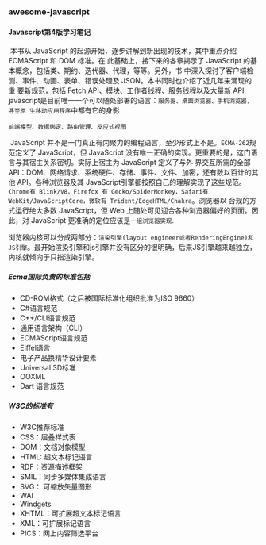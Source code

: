 ### awesome-javascript
#### Javascript第4版学习笔记

​		本书从 JavaScript 的起源开始，逐步讲解到新出现的技术，其中重点介绍 ECMAScript 和 DOM 标准。在 此基础上，接下来的各章揭示了 JavaScript 的基本概念，包括类、期约、迭代器、代理，等等。另外，书 中深入探讨了客户端检测、事件、动画、表单、错误处理及 JSON。本书同时也介绍了近几年来涌现的重 要新规范，包括 Fetch API、模块、工作者线程、服务线程以及大量新 API
javascript是目前唯一一个可以随处部署的语言：`服务器、桌面浏览器、手机浏览器，甚至原 生移动应用程序`中都有它的身影

`前端模型、数据绑定、路由管理、反应式视图`

​		 JavaScript 并不是一门真正有内聚力的编程语言，至少形式上不是。`ECMA-262`规范定义了 JavaScript，但 JavaScript 没有唯一正确的实现。更重要的是，这门语言与其宿主关系密切。实际上宿主为 JavaScript 定义了与外 界交互所需的全部 API：DOM、网络请求、系统硬件、存储、事件、文件、加密，还有数以百计的其他 API。各种浏览器及其 JavaScript引擎都按照自己的理解实现了这些规范。`Chrome有 Blink/V8，Firefox 有 Gecko/SpiderMonkey，Safari有 WebKit/JavaScriptCore，微软有 Trident/EdgeHTML/Chakra`。浏览器以 合规的方式运行绝大多数 JavaScript，但 Web 上随处可见迎合各种浏览器偏好的页面。因此，对 JavaScript 更准确的定位应该是`一组浏览器实现`.

​		浏览器内核可以分成两部分：`渲染引擎(layout engineer或者RenderingEngine)和JS引擎`。最开始渲染引擎和js引擎并没有区分的很明确，后来JS引擎越来越独立，内核就倾向于只指渲染引擎。

##### Ecma国际负责的标准包括

- CD-ROM格式（之后被国际标准化组织批准为ISO 9660）
- C#语言规范
- C++/CLI语言规范
- 通用语言架构（CLI）
- ECMAScript语言规范
- Eiffel语言
- 电子产品换精华设计要素
- Universal 3D标准
- OOXML
- Dart 语言规范

##### W3C的标准有

- W3C推荐标准
- CSS：层叠样式表
- DOM：文档对象模型
- HTML: 超文本标记语言
-  RDF：资源描述框架
- SMIL：同步多媒体集成语言
- SVG： 可缩放矢量图形
- WAI
- Windgets
- XHTML：可扩展超文本标记语言
- XML：可扩展标记语言
- PICS：网上内容筛选平台


